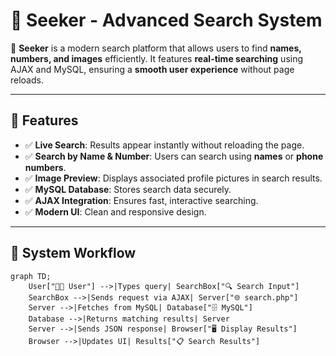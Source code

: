 # 🔎 Seeker - Advanced Search System

🚀 **Seeker** is a modern search platform that allows users to find **names, numbers, and images** efficiently. It features **real-time searching** using AJAX and MySQL, ensuring a **smooth user experience** without page reloads.

---

## 📌 Features

- ✅ **Live Search**: Results appear instantly without reloading the page.
- ✅ **Search by Name & Number**: Users can search using **names** or **phone numbers**.
- ✅ **Image Preview**: Displays associated profile pictures in search results.
- ✅ **MySQL Database**: Stores search data securely.
- ✅ **AJAX Integration**: Ensures fast, interactive searching.
- ✅ **Modern UI**: Clean and responsive design.

---

## 📸 System Workflow

```mermaid
graph TD;
    User["🧑‍💻 User"] -->|Types query| SearchBox["🔍 Search Input"]
    SearchBox -->|Sends request via AJAX| Server["🌐 search.php"]
    Server -->|Fetches from MySQL| Database["🗄️ MySQL"]
    Database -->|Returns matching results| Server
    Server -->|Sends JSON response| Browser["🖥️ Display Results"]
    Browser -->|Updates UI| Results["📋 Search Results"]
